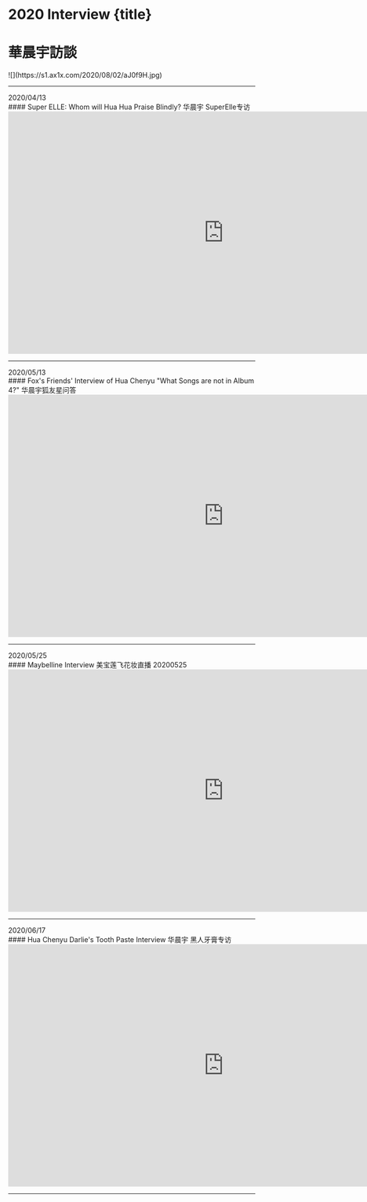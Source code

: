 # 2020 Interview {title}
# 華晨宇訪談
<div class="background" markdown="1">
![](https://s1.ax1x.com/2020/08/02/aJ0f9H.jpg)
</div>

-------------------------------
</div>
<div class="divider">2020/04/13</div>
#### Super ELLE: Whom will Hua Hua Praise Blindly? 华晨宇 SuperElle专访

<iframe width="878" height="494" src="https://www.youtube.com/embed/7speJJcfvLc" frameborder="0" allow="accelerometer; autoplay; encrypted-media; gyroscope; picture-in-picture" allowfullscreen></iframe>

-------------------------------
</div>
<div class="divider">2020/05/13</div>
#### Fox's Friends' Interview of Hua Chenyu "What Songs are not in Album 4?" 华晨宇狐友星问答 

<iframe width="878" height="494" src="https://www.youtube.com/embed/OM8gH7IuVI4" frameborder="0" allow="accelerometer; autoplay; encrypted-media; gyroscope; picture-in-picture" allowfullscreen></iframe>

-------------------------------
</div>
<div class="divider">2020/05/25</div>
#### Maybelline Interview 美宝莲飞花妆直播 20200525

<iframe width="878" height="494" src="https://www.youtube.com/embed/rJn6_ycFhG8" frameborder="0" allow="accelerometer; autoplay; encrypted-media; gyroscope; picture-in-picture" allowfullscreen></iframe>

-------------------------------
</div>
<div class="divider"> 2020/06/17</div>
#### Hua Chenyu Darlie's Tooth Paste Interview 华晨宇 黑人牙膏专访

<iframe width="878" height="494" src="https://www.youtube.com/embed/sPPPO8Em9TI" frameborder="0" allow="accelerometer; autoplay; encrypted-media; gyroscope; picture-in-picture" allowfullscreen></iframe>

-------------------------------